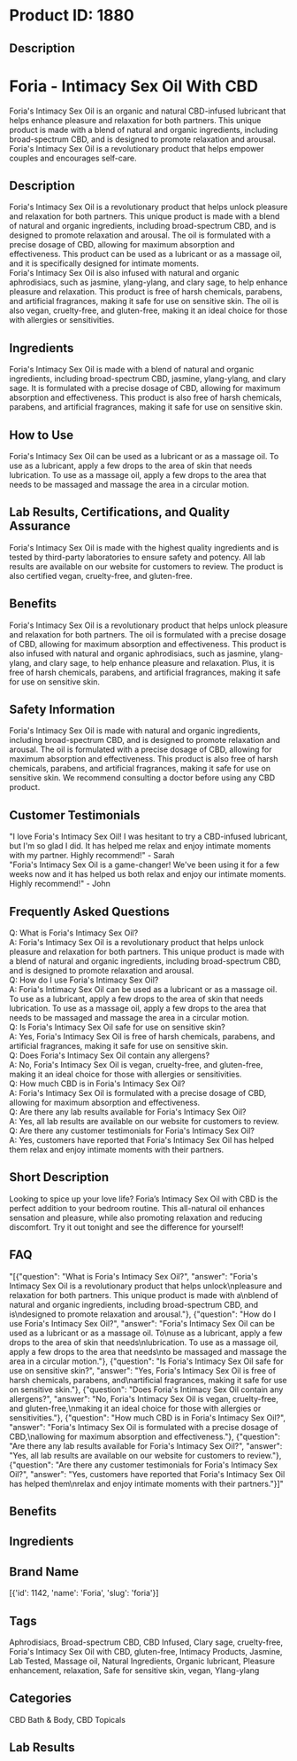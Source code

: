 # Product ID: 1880
## Description
<h1>Foria - Intimacy Sex Oil With CBD</h1>
<p>Foria's Intimacy Sex Oil is an organic and natural CBD-infused lubricant that helps enhance pleasure and relaxation for both partners. This unique product is made with a blend of natural and organic ingredients, including broad-spectrum CBD, and is designed to promote relaxation and arousal. Foria's Intimacy Sex Oil is a revolutionary product that helps empower couples and encourages self-care.</p>
<h2>Description</h2>
<p>Foria's Intimacy Sex Oil is a revolutionary product that helps unlock pleasure and relaxation for both partners. This unique product is made with a blend of natural and organic ingredients, including broad-spectrum CBD, and is designed to promote relaxation and arousal. The oil is formulated with a precise dosage of CBD, allowing for maximum absorption and effectiveness. This product can be used as a lubricant or as a massage oil, and it is specifically designed for intimate moments.<br />
Foria's Intimacy Sex Oil is also infused with natural and organic aphrodisiacs, such as jasmine, ylang-ylang, and clary sage, to help enhance pleasure and relaxation. This product is free of harsh chemicals, parabens, and artificial fragrances, making it safe for use on sensitive skin. The oil is also vegan, cruelty-free, and gluten-free, making it an ideal choice for those with allergies or sensitivities.</p>
<h2>Ingredients</h2>
<p>Foria's Intimacy Sex Oil is made with a blend of natural and organic ingredients, including broad-spectrum CBD, jasmine, ylang-ylang, and clary sage. It is formulated with a precise dosage of CBD, allowing for maximum absorption and effectiveness. This product is also free of harsh chemicals, parabens, and artificial fragrances, making it safe for use on sensitive skin.</p>
<h2>How to Use</h2>
<p>Foria's Intimacy Sex Oil can be used as a lubricant or as a massage oil. To use as a lubricant, apply a few drops to the area of skin that needs lubrication. To use as a massage oil, apply a few drops to the area that needs to be massaged and massage the area in a circular motion.</p>
<h2>Lab Results, Certifications, and Quality Assurance</h2>
<p>Foria's Intimacy Sex Oil is made with the highest quality ingredients and is tested by third-party laboratories to ensure safety and potency. All lab results are available on our website for customers to review. The product is also certified vegan, cruelty-free, and gluten-free.</p>
<h2>Benefits</h2>
<p>Foria's Intimacy Sex Oil is a revolutionary product that helps unlock pleasure and relaxation for both partners. The oil is formulated with a precise dosage of CBD, allowing for maximum absorption and effectiveness. This product is also infused with natural and organic aphrodisiacs, such as jasmine, ylang-ylang, and clary sage, to help enhance pleasure and relaxation. Plus, it is free of harsh chemicals, parabens, and artificial fragrances, making it safe for use on sensitive skin.</p>
<h2>Safety Information</h2>
<p>Foria's Intimacy Sex Oil is made with natural and organic ingredients, including broad-spectrum CBD, and is designed to promote relaxation and arousal. The oil is formulated with a precise dosage of CBD, allowing for maximum absorption and effectiveness. This product is also free of harsh chemicals, parabens, and artificial fragrances, making it safe for use on sensitive skin. We recommend consulting a doctor before using any CBD product.</p>
<h2>Customer Testimonials</h2>
<p>"I love Foria's Intimacy Sex Oil! I was hesitant to try a CBD-infused lubricant, but I'm so glad I did. It has helped me relax and enjoy intimate moments with my partner. Highly recommend!" - Sarah<br />
"Foria's Intimacy Sex Oil is a game-changer! We've been using it for a few weeks now and it has helped us both relax and enjoy our intimate moments. Highly recommend!" - John</p>
<h2>Frequently Asked Questions</h2>
<p>Q: What is Foria's Intimacy Sex Oil?<br />
A: Foria's Intimacy Sex Oil is a revolutionary product that helps unlock pleasure and relaxation for both partners. This unique product is made with a blend of natural and organic ingredients, including broad-spectrum CBD, and is designed to promote relaxation and arousal.<br />
Q: How do I use Foria's Intimacy Sex Oil?<br />
A: Foria's Intimacy Sex Oil can be used as a lubricant or as a massage oil. To use as a lubricant, apply a few drops to the area of skin that needs lubrication. To use as a massage oil, apply a few drops to the area that needs to be massaged and massage the area in a circular motion.<br />
Q: Is Foria's Intimacy Sex Oil safe for use on sensitive skin?<br />
A: Yes, Foria's Intimacy Sex Oil is free of harsh chemicals, parabens, and artificial fragrances, making it safe for use on sensitive skin.<br />
Q: Does Foria's Intimacy Sex Oil contain any allergens?<br />
A: No, Foria's Intimacy Sex Oil is vegan, cruelty-free, and gluten-free, making it an ideal choice for those with allergies or sensitivities.<br />
Q: How much CBD is in Foria's Intimacy Sex Oil?<br />
A: Foria's Intimacy Sex Oil is formulated with a precise dosage of CBD, allowing for maximum absorption and effectiveness.<br />
Q: Are there any lab results available for Foria's Intimacy Sex Oil?<br />
A: Yes, all lab results are available on our website for customers to review.<br />
Q: Are there any customer testimonials for Foria's Intimacy Sex Oil?<br />
A: Yes, customers have reported that Foria's Intimacy Sex Oil has helped them relax and enjoy intimate moments with their partners.</p>

## Short Description
<p>Looking to spice up your love life? Foria&#8217;s Intimacy Sex Oil with CBD is the perfect addition to your bedroom routine. This all-natural oil enhances sensation and pleasure, while also promoting relaxation and reducing discomfort. Try it out tonight and see the difference for yourself!</p>

## FAQ
"[{\"question\": \"What is Foria's Intimacy Sex Oil?\", \"answer\": \"Foria's Intimacy Sex Oil is a revolutionary product that helps unlock\\npleasure and relaxation for both partners. This unique product is made with a\\nblend of natural and organic ingredients, including broad-spectrum CBD, and is\\ndesigned to promote relaxation and arousal.\"}, {\"question\": \"How do I use Foria's Intimacy Sex Oil?\", \"answer\": \"Foria's Intimacy Sex Oil can be used as a lubricant or as a massage oil. To\\nuse as a lubricant, apply a few drops to the area of skin that needs\\nlubrication. To use as a massage oil, apply a few drops to the area that needs\\nto be massaged and massage the area in a circular motion.\"}, {\"question\": \"Is Foria's Intimacy Sex Oil safe for use on sensitive skin?\", \"answer\": \"Yes, Foria's Intimacy Sex Oil is free of harsh chemicals, parabens, and\\nartificial fragrances, making it safe for use on sensitive skin.\"}, {\"question\": \"Does Foria's Intimacy Sex Oil contain any allergens?\", \"answer\": \"No, Foria's Intimacy Sex Oil is vegan, cruelty-free, and gluten-free,\\nmaking it an ideal choice for those with allergies or sensitivities.\"}, {\"question\": \"How much CBD is in Foria's Intimacy Sex Oil?\", \"answer\": \"Foria's Intimacy Sex Oil is formulated with a precise dosage of CBD,\\nallowing for maximum absorption and effectiveness.\"}, {\"question\": \"Are there any lab results available for Foria's Intimacy Sex Oil?\", \"answer\": \"Yes, all lab results are available on our website for customers to review.\"}, {\"question\": \"Are there any customer testimonials for Foria's Intimacy Sex Oil?\", \"answer\": \"Yes, customers have reported that Foria's Intimacy Sex Oil has helped them\\nrelax and enjoy intimate moments with their partners.\"}]"
## Benefits

## Ingredients

## Brand Name
[{'id': 1142, 'name': 'Foria', 'slug': 'foria'}]
## Tags
Aphrodisiacs, Broad-spectrum CBD, CBD Infused, Clary sage, cruelty-free, Foria's Intimacy Sex Oil with CBD, gluten-free, Intimacy Products, Jasmine, Lab Tested, Massage oil, Natural Ingredients, Organic lubricant, Pleasure enhancement, relaxation, Safe for sensitive skin, vegan, Ylang-ylang
## Categories
CBD Bath &amp; Body, CBD Topicals
## Lab Results


